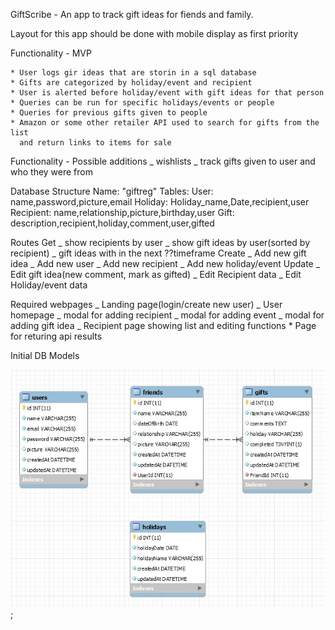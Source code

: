 GiftScribe - An app to track gift ideas for fiends and family.

Layout for this app should be done with mobile display as first priority

Functionality - MVP

    * User logs gir ideas that are storin in a sql database
    * Gifts are categorized by holiday/event and recipient
    * User is alerted before holiday/event with gift ideas for that person
    * Queries can be run for specific holidays/events or people
    * Queries for previous gifts given to people
    * Amazon or some other retailer API used to search for gifts from the list
      and return links to items for sale

Functionality - Possible additions
_ wishlists
_ track gifts given to user and who they were from

Database Structure
Name: "giftreg"
Tables:
User: name,password,picture,email
Holiday: Holiday_name,Date,recipient,user
Recipient: name,relationship,picture,birthday,user
Gift: description,recipient,holiday,comment,user,gifted

Routes
Get
_ show recipients by user
_ show gift ideas by user(sorted by recipient)
_ gift ideas with in the next ??timeframe
Create
_ Add new gift idea
_ Add new user
_ Add new recipient
_ Add new holiday/event
Update
_ Edit gift idea(new comment, mark as gifted)
_ Edit Recipient data
_ Edit Holiday/event data

Required webpages
_ Landing page(login/create new user)
_ User homepage
_ modal for adding recipient
_ modal for adding event
_ modal for adding gift idea
_ Recipient page showing list and editing functions \* Page for returing api results


Initial DB Models

![DB Models](DB-modeling.jpg);

